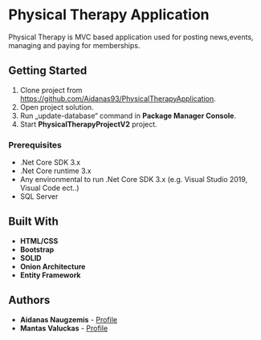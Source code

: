# Physical Therapy Application

Physical Therapy is MVC based application used for posting news,events, managing and paying for memberships.

## Getting Started

1. Clone project from https://github.com/Aidanas93/PhysicalTherapyApplication.
2. Open project solution.
3. Run „update-database“ command in **Package Manager Console**.
4. Start **PhysicalTherapyProjectV2** project.

### Prerequisites

- .Net Core SDK 3.x
- .Net Core runtime 3.x
- Any environmental to run .Net Core SDK 3.x (e.g. Visual Studio 2019, Visual Code ect..)
- SQL Server

## Built With
* **HTML/CSS**
* **Bootstrap**
* **SOLID**
* **Onion Architecture**
* **Entity Framework**

## Authors

* **Aidanas Naugzemis**  - [Profile](https://github.com/Aidanas93)
* **Mantas Valuckas** - [Profile](https://github.com/MantasVa)


